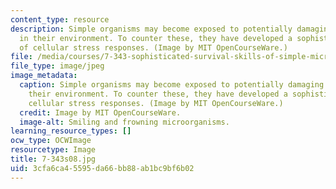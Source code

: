 ```yaml
---
content_type: resource
description: Simple organisms may become exposed to potentially damaging elements
  in their environment. To counter these, they have developed a sophisticated set
  of cellular stress responses. (Image by MIT OpenCourseWare.)
file: /media/courses/7-343-sophisticated-survival-skills-of-simple-microorganisms-spring-2008/3cfa6ca45595da66bb88ab1bc9bf6b02_7-343s08.jpg
file_type: image/jpeg
image_metadata:
  caption: Simple organisms may become exposed to potentially damaging elements in
    their environment. To counter these, they have developed a sophisticated set of
    cellular stress responses. (Image by MIT OpenCourseWare.)
  credit: Image by MIT OpenCourseWare.
  image-alt: Smiling and frowning microorganisms.
learning_resource_types: []
ocw_type: OCWImage
resourcetype: Image
title: 7-343s08.jpg
uid: 3cfa6ca4-5595-da66-bb88-ab1bc9bf6b02
---
```

